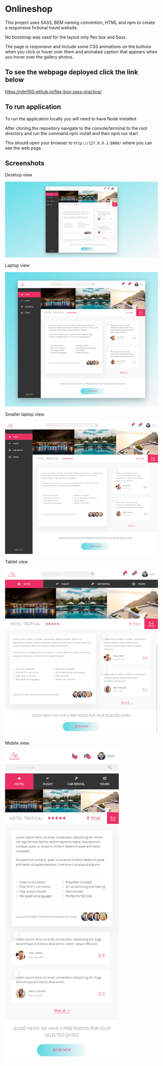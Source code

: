 # Onlineshop

This project uses SASS, BEM naming convention, HTML and npm to create a responsive fictional travel website.

No bootstrap was used for the layout only flex box and Sass.

The page is responsive and include some CSS animations on the buttons when you click or hover over them and animated caption that appears when you hover over the gallery photos.

## To see the webpage deployed click the link below

https://rdm100.github.io/flex-box-sass-practice/

## To run application
To run the application locally you will need to have Node installed.

After cloning the repository navigate to the console/terminal to the root directory and run the command npm install and then npm run start

This should open your browser to `http://127.0.0.1:8080/` where you can see the web page.

## Screenshots

Desktop view

<img src="img/desktop.png">

Laptop view

<img src="img/laptop.png">

Smaller laptop view

<img src="img/smallerlaptop.png">

Tablet view

<img src="img/tablet.png">

Mobile view

<img src="img/mobile.png">

